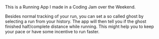 This is a Running App I made in a Coding Jam over the Weekend.

Besides normal tracking of your run, you can set a so called ghost by selecting a run from your history.
The app will then tell you if the ghost finished half/complete distance while running.
This might help you to keep your pace or have some incentive to run faster.



